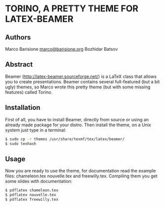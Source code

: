 TORINO, A PRETTY THEME FOR LATEX-BEAMER
=======================================

## Authors
Marco Barisione <marco@barisione.org>
Bozhidar Batsov

## Abstract
Beamer (http://latex-beamer.sourceforge.net/) is a LaTeX class that
allows you to create presentations.  Beamer contains several
full-featured (but a bit ugly) themes, so Marco wrote this pretty theme
(but with some missing features) called Torino.

## Installation
First of all, you have to install Beamer, directly from source or
using an already made package for your distro.  Then install the
theme, on a Unix system just type in a terminal:

```bash
$ sudo cp -r themes /usr/share/texmf/tex/latex/beamer/
$ sudo texhash
```

## Usage
Now you are ready to use the theme, for documentation read the example
files: chameleon.tex nouvelle.tex and freewilly.tex.  Compiling them
you get some slides with documentation:

```bash
$ pdflatex chameleon.tex
$ pdflatex nouvelle.tex
$ pdflatex freewilly.tex
```

